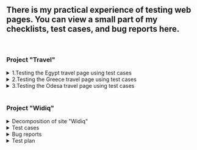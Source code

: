 

<h2>There is my practical experience of testing web pages. You can view a small part of my checklists, test cases, and bug reports here.</h2>
<br>
<h3>Project "Travel"</h3>
<details>
    <summary>1.Testing the Egypt travel page using test cases</summary>
  <br>
    <img width="750" alt="image" src="https://github.com/Aleksandrkobets99/Practice-in-QAX-Camp/assets/126480322/4e7de603-e779-4d30-8bc4-35e8a7b9690d">
  <p></p>
  <br>
    <img width="750" alt="image" src="https://github.com/Aleksandrkobets99/Practice-in-QAX-Camp/assets/126480322/118a60d9-8a6d-41ea-a28e-bdbdb0087ee0">
   <p></p>
  <br>
    <img width="750" alt="image" src="https://github.com/Aleksandrkobets99/Practice-in-QAX-Camp/assets/126480322/b53cbd2d-f18a-409e-9b9c-da3b5d8154a2">
    <p>Bug report:https://github.com/scholokov/long-travel-2/issues/3803</p>
  <br>
    <img width="750" alt="image" src="https://github.com/Aleksandrkobets99/Practice-in-QAX-Camp/assets/126480322/5a6e2d23-d881-47f8-8e46-8239b666a8ff">
 <p></p>
  <br>
    <img width="750" alt="image" src="https://github.com/Aleksandrkobets99/Practice-in-QAX-Camp/assets/126480322/aad95575-1d81-4860-be5c-f8f6f1013028"> 
    <p>Bug report:https://github.com/scholokov/long-travel-2/issues/3804</p>
  <br>
    <img width="750" alt="image" src="https://github.com/Aleksandrkobets99/Practice-in-QAX-Camp/assets/126480322/df25071c-12f7-4658-b35d-420f44e50ea2">
   <p></p>
  <br>
    <img width="750" alt="image" src="https://github.com/Aleksandrkobets99/Practice-in-QAX-Camp/assets/126480322/47808b91-a99a-448f-b16b-902d9407373a">
    <p>Bug report:https://github.com/scholokov/long-travel-2/issues/3641</p>
  <br>
    <img width="750" alt="image" src="https://github.com/Aleksandrkobets99/Practice-in-QAX-Camp/assets/126480322/2a9aa23f-7704-424c-a31b-4081b7212a8c">
    <p></p>
  <br>
    <img width="750" alt="image" src="https://github.com/Aleksandrkobets99/Practice-in-QAX-Camp/assets/126480322/158476aa-f0d2-4cdf-a091-a0840b95aaf0">
    <p>Bug report:https://github.com/scholokov/long-travel-2/issues/3802</p>
   <p></p>
   <br>
    <img width="750" alt="image" src="https://github.com/Aleksandrkobets99/Practice-in-QAX-Camp/assets/126480322/6cc9a728-d14e-4819-8d4c-425a7800c11c">
    <p>Bug report:https://github.com/scholokov/long-travel-2/issues/3649</p>
</details>
<details>
<summary>2.Testing the Greece travel page using test cases</summary>
<br>
      <img width="750" alt="image" src="https://github.com/Aleksandrkobets99/Practice-in-QAX-Camp/assets/126480322/135a7c3e-ff97-450e-9511-1b661204e21b">
      <p>Bug report:</p><ol>
    <li>https://github.com/scholokov/long-travel-2/issues/3741</li>
    <li>https://github.com/scholokov/long-travel-2/issues/3742</li>
  </ol>
  <br>
      <img width="750" alt="image" src="https://github.com/Aleksandrkobets99/Practice-in-QAX-Camp/assets/126480322/8d158b68-e2b9-404d-ba9b-17371895eea4">
      <p>Bug report:</p><ol>
    <li>https://github.com/scholokov/long-travel-2/issues/3713</li>
    <li>https://github.com/scholokov/long-travel-2/issues/3731</li>
    <li>https://github.com/scholokov/long-travel-2/issues/3732</li>
    <li>https://github.com/scholokov/long-travel-2/issues/3733</li>
  </ol>
</details>
<details>
<summary>3.Testing the Odesa travel page using test cases</summary>
  <br>
    <img width="750" alt="image" src="https://github.com/Aleksandrkobets99/Practice-in-QAX-Camp/assets/126480322/709783ca-4bf1-473d-95b4-d1e684a697c5">
    <p>Bug report:https://github.com/scholokov/long-travel-2/issues/3811</p>
</details>
<br>
<h3>Project "Widiq"</h3>
<details>
  <summary>Decomposition of site "Widiq"</summary>
    <img width="750" alt="image" src="https://github.com/Aleksandrkobets99/Practice-in-QAX-Camp/assets/126480322/36673836-44ca-45be-9944-e5978ac1cd22)">
    <p>Decomposition: https://miro.com/app/board/uXjVM2Nw8Zo=/</p>
  </details>
<details>
     <summary>Test cases</summary>
    <img width="750" alt="image" src="https://github.com/Aleksandrkobets99/Practice-in-QAX-Camp/assets/126480322/edb713d9-273e-44d7-9fed-b8b1e9c4c5e2">
    <img width="750" alt="image" src="https://github.com/Aleksandrkobets99/Practice-in-QAX-Camp/assets/126480322/39421687-d54f-464e-8519-9addd3a46a4d">
    <img width="750" alt="image" src="https://github.com/Aleksandrkobets99/Practice-in-QAX-Camp/assets/126480322/2723df4b-d61a-4481-87c8-d0ed1dc3541c">
    <img width="750" alt="image" src="https://github.com/Aleksandrkobets99/Practice-in-QAX-Camp/assets/126480322/585f3997-a151-433b-8ce6-edffaa8e92f7">
    <img width="750" alt="image" src="https://github.com/Aleksandrkobets99/Practice-in-QAX-Camp/assets/126480322/070b37e8-bf9d-482a-8248-297db6d93523">
    <img width="750" alt="image" src="https://github.com/Aleksandrkobets99/Practice-in-QAX-Camp/assets/126480322/83bdc36d-acd0-4d45-807b-51e6c983afc7">
    <img width="750" alt="image" src="https://github.com/Aleksandrkobets99/Practice-in-QAX-Camp/assets/126480322/9da6ce3b-e5cd-42fa-98dd-54558bed6765">
    <img width="750" alt="image" src="https://github.com/Aleksandrkobets99/Practice-in-QAX-Camp/assets/126480322/c80d186c-6e8a-4005-b8a0-0c7a65da009b">
    <img width="750" alt="image" src="https://github.com/Aleksandrkobets99/Practice-in-QAX-Camp/assets/126480322/2b93dc8d-9e9f-4aa0-a11d-c7fba57503e1">
</details>
<details>
    <summary>Bug reports</summary>
    <img width="442" alt="image" src="https://github.com/Aleksandrkobets99/Practice-in-QAX-Camp/assets/126480322/6eee058a-e54f-458f-a4e4-4a5d70bf0207">
    <p></p>
    <img width="442" alt="image" src="https://github.com/Aleksandrkobets99/Practice-in-QAX-Camp/assets/126480322/8a01d108-9b53-4d47-9724-4acc453d264a">
    <p></p>
    <img width="442" alt="image" src="https://github.com/Aleksandrkobets99/Practice-in-QAX-Camp/assets/126480322/65009137-8583-4604-9fd8-6bfc3d2ee3a7">
</details>
<details>
    <summary>Test plan</summary>
    <p>Дата: 28.08.2023</p>
    <p>Підготував: Кобец Олександр</p>
    <br>
    <h3>1 Вступ</h3>
    <br>
    <p>Метою створення тест-плану є перевірка сайту WIDIQ. Суть сайту полягає в наданні послуг з консультації, розробки дизайну, створення веб-сайту, тестуванню та технічної підтримки. Під час тестування необхідно переконатись що якість сайту відповідає очікуванню замовника, всі вимоги виконані, сайт функціонує належним чином та може виконувати задачі поставлені під час розробки.</p>
    <br>
    <h3>2 Речі які будуть перевірятись</h3>
        <li>Основний функціонал сайту</li>
        <li>Наявність розділів для ознайомлення з послугами</li>
        <li>Дизайн</li>
    <li>Можливість відправки форми зв’язку</li>
    <li>Перевірка взаємодії сайту з різними браузерами, пристроями та програмними забезпеченнями</li>
    <br>
    <h3>3 Що буде тестуватись</h3>
    <ol>
        <li>Навігаційне меню сайту</li>
        <li>Локалізація (українська, англійська)</li>
        <li>Інтро сайту</li>
        <li>Розділи: Наші переваги, Послуги, Проєкти, Контакти</li>
        <li>Відправка та отримання форми зв’язку</li>
        <li>Дизайн всіх елементів сайту</li>
    </ol>
    <br>
    <h3>4 Підхід до тестування</h3>
    <p>Під час тестування веб-сайту WIDIQ буде використовуватись ручне тестування з використанням функціонального та нефункціонального тестування.</p>
    <li>Функіональне тестування:</li>
    <table>
        <tr>
            <td><b>Що буде тестуватись</b></td>
            <td><b>Техніки тест-дизайну</b></td>
        </tr>
        <tr>
            <td rowspan="2">Контактна форма</td>
            <td>Розбиття на класи еквівалентності</td>
        </tr>
         <tr>
            <td>Парне тестування</td>
        </tr>
    </table>
    <br>
    <li>Не функіональне тестування:</li>
    <table>
        <tr>
            <td><b>Що буде тестуватись</b></td>
        </tr>
        <tr>
            <td>Навантажувальне тестування (JMeter)</td>
        </tr>
         <tr>
            <td>Тестування зручності користування</td>
        </tr>
         <tr>
            <td>Конфігураційне тестування</td>
        </tr>
    </table>
    <br>
    <h3>5 Тестова документація яка буде надана</h3>
    <ol>
        <li>Тест план</li>
        <li>Чек листи/ тест кейси</li>
        <li>Баг репорти</li>
    </ol>
    <br>
    <h3>6 Тестові завдання</h3>
    <p>Тестувальники на проекті будуть робити наступне:</p>
    <ol>
        <li>Писати тестову документацію (тест кейси, чек листи)</li>
        <li>При знаходження багів будуть заводити їх у баг-трекінгову систему</li>
        <li>Повідомляти про ідеї покращення якості веб-сайту</li>
    </ol>
    <h3>7 Додатки які будуть використовуватись</h3>
    <table>
        <tr>
            <td><b>Процес</b></td>
            <td><b>Назва додатка</b></td>
        </tr>
          <tr>
            <td>Створення та проходження чек листів/тест кейсів</td>
            <td>Zephyr Scale</td>
        </tr>
           <tr>
            <td>Повідомлення про дефекти</td>
            <td>Jira Software</td>
        </tr>
           <tr>
            <td>Створення завдань для тестування</td>
            <td>Jira Software</td>
        </tr>
           <tr>
            <td>Перевірка відправки контактної форми</td>
            <td>Fiddler Everywhere</td>
        </tr>
    </table>
    <br>
    <h3>8 Необхідне для тестування обладнання:</h3>
    <li>Комп’ютер або ноутбук з операційною системою Windows, MacOS</li>
    <li>Планшет з операційною системою Android, IOS</li>
    <li>Телефон з операційною системою Android, IOS</li>
    <br>
    <h3>9 Ризики які можуть виникнути:</h3>
    <table>
        <tr>
            <td><b>Ризики</b></td>
            <td><b>Вирішення ризиків</b></td>
        </tr>
         <tr>
            <td>Недостатня кількість QA</td>
            <td>Overtime</td>
        </tr>
         <tr>
            <td>Відсутність необхідного обладнання</td>
            <td>Ми не можемо гарантувати що в емуляції <br> додаток буде працювати як на девайсі</td>
        </tr>
    </table>
    <br>
    <h3>10 Затвердження</h3>
    <p>Підготував: Кобец Олександр.</p>
</details>
 

